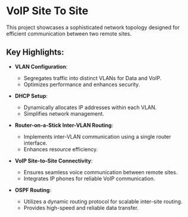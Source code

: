 # VoIP Site To Site  

This project showcases a sophisticated network topology designed for efficient communication between two remote sites.  

## Key Highlights:  

- **VLAN Configuration**:  
  - Segregates traffic into distinct VLANs for Data and VoIP.  
  - Optimizes performance and enhances security.  

- **DHCP Setup**:  
  - Dynamically allocates IP addresses within each VLAN.  
  - Simplifies network management.  

- **Router-on-a-Stick Inter-VLAN Routing**:  
  - Implements inter-VLAN communication using a single router interface.  
  - Enhances resource efficiency.  

- **VoIP Site-to-Site Connectivity**:  
  - Ensures seamless voice communication between remote sites.  
  - Integrates IP phones for reliable VoIP communication.  

- **OSPF Routing**:  
  - Utilizes a dynamic routing protocol for scalable inter-site routing.  
  - Provides high-speed and reliable data transfer.  


